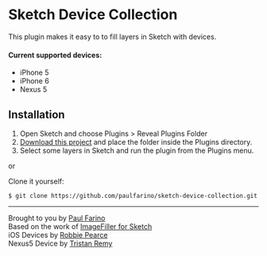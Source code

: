 # Sketch Device Collection

This plugin makes it easy to to fill layers in Sketch with devices. 

#### Current supported devices: 
- iPhone 5
- iPhone 6
- Nexus 5

## Installation
1. Open Sketch and choose Plugins > Reveal Plugins Folder
1. [Download this project](https://github.com/paulfarino/sketch-device-collection/archive/master.zip) and place the folder inside the Plugins directory.
1. Select some layers in Sketch and run the plugin from the Plugins menu.

or 

Clone it yourself:

    $ git clone https://github.com/paulfarino/sketch-device-collection.git

-------------
Brought to you by [Paul Farino](https://github.com/paulfarino)  
Based on the work of [ImageFiller for Sketch](https://github.com/awt2542/ImageFiller)  
iOS Devices by [Robbie Pearce](http://robbiepearce.com/devices)  
Nexus5 Device by [Tristan Remy](http://tristanremy.com/nexus-5/)


